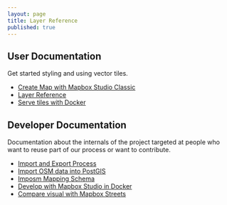 ```yaml
---
layout: page
title: Layer Reference
published: true
---
```


## User Documentation

Get started styling and using vector tiles.

- [Create Map with Mapbox Studio Classic](/docs/create-map.html)
- [Layer Reference](/docs/layer-reference.html)
- [Serve tiles with Docker](/docs/tileserver-kitematic.html)

## Developer Documentation

Documentation about the internals of the project targeted at people
who want to reuse part of our process or want to contribute.

- [Import and Export Process](/docs/docker-based-process.html)
- [Import OSM data into PostGIS](/docs/import.html)
- [Imposm Mapping Schema](/docs/imposm-schema.html)
- [Develop with Mapbox Studio in Docker](/docs/mapbox-studio-in-docker.html)
- [Compare visual with Mapbox Streets](/docs/compare-visual.html)
